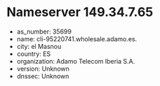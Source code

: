 # Nameserver 149.34.7.65

* as_number: 35699
* name: cli-95220741.wholesale.adamo.es.
* city: el Masnou
* country: ES
* organization: Adamo Telecom Iberia S.A.
* version: Unknown
* dnssec: Unknown
